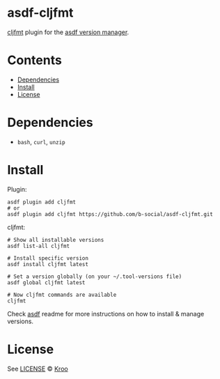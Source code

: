 # asdf-cljfmt

[cljfmt](https://github.com/weavejester/cljfmt) plugin for the [asdf version manager](https://asdf-vm.com).

# Contents

- [Dependencies](#dependencies)
- [Install](#install)
- [License](#license)

# Dependencies

- `bash`, `curl`, `unzip`

# Install

Plugin:

```shell
asdf plugin add cljfmt
# or
asdf plugin add cljfmt https://github.com/b-social/asdf-cljfmt.git
```

cljfmt:

```shell
# Show all installable versions
asdf list-all cljfmt

# Install specific version
asdf install cljfmt latest

# Set a version globally (on your ~/.tool-versions file)
asdf global cljfmt latest

# Now cljfmt commands are available
cljfmt
```

Check [asdf](https://github.com/asdf-vm/asdf) readme for more instructions on how to
install & manage versions.

# License

See [LICENSE](LICENSE) © [Kroo](https://github.com/b-social/)
